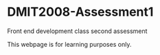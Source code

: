 # DMIT2008-Assessment1
Front end development class second assessment

This webpage is for learning purposes only.